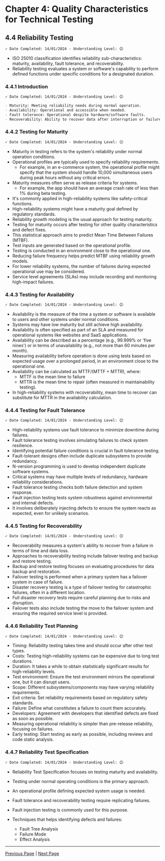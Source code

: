 # Chapter 4: Quality Characteristics for Technical Testing

## 4.4 Reliability Testing

```markdown
✓ Date Completed: 14/01/2024 - Understanding Level: 😊
```

- ISO 25010 classification identifies reliability sub-characteristics: maturity, availability, fault tolerance, and recoverability.
- Reliability testing evaluates a system or software's capability to perform defined functions under specific conditions for a designated duration.

### 4.4.1 Introduction

```markdown
✓ Date Completed: 14/01/2024 - Understanding Level: 😊
```

```markdown
- Maturity: Meeting reliability needs during normal operation.
- Availability: Operational and accessible when needed.
- Fault tolerance: Operational despite hardware/software faults.
- Recoverability: Ability to recover data after interruption or failure and restore desired state.
```

### 4.4.2 Testing for Maturity

```markdown
✓ Date Completed: 14/01/2024 - Understanding Level: 😐
```

- Maturity in testing refers to the system's reliability under normal operation conditions.
- Operational profiles are typically used to specify reliability requirements.
  - For example, in an e-commerce system, the operational profile might specify that the system should handle 10,000 simultaneous users during peak hours without any critical errors.
- Maturity measures often serve as release criteria for systems.
  - For example, the app should have an average crash rate of less than 1% during beta testing.
- It's commonly applied in high-reliability systems like safety-critical functions.
- High-reliability systems might have a maturity goal defined by regulatory standards.
- Reliability growth modeling is the usual approach for testing maturity.
- Testing for maturity occurs after testing for other quality characteristics and defect fixes.
- This statistical approach aims to predict Mean Time Between Failures (MTBF).
- Test inputs are generated based on the operational profile.
- Testing is conducted in an environment close to the operational one.
- Reducing failure frequency helps predict MTBF using reliability growth models.
- For lower reliability systems, the number of failures during expected operational use may be considered.
- Service level agreements (SLAs) may include recording and monitoring high-impact failures.

### 4.4.3 Testing for Availability

```markdown
✓ Date Completed: 14/01/2024 - Understanding Level: 😊
```

- Availability is the measure of the time a system or software is available to users and other systems under normal conditions.
- Systems may have low maturity but still achieve high availability.
- Availability is often specified as part of an SLA and measured for operational systems like websites and SaaS applications.
- Availability can be described as a percentage (e.g., 99.999% or 'five nines') or in terms of unavailability (e.g., not more than 60 minutes per month).
- Measuring availability before operation is done using tests based on expected usage over a prolonged period, in an environment close to the operational one.
- Availability can be calculated as MTTF/(MTTF + MTTR), where:
  - MTTF is the mean time to failure
  - MTTR is the mean time to repair (often measured in maintainability testing).
- In high-reliability systems with recoverability, mean time to recover can substitute for MTTR in the availability calculation.

### 4.4.4 Testing for Fault Tolerance

```markdown
✓ Date Completed: 14/01/2024 - Understanding Level: 😊
```

- High-reliability systems use fault tolerance to minimize downtime during failures.
- Fault tolerance testing involves simulating failures to check system resilience.
- Identifying potential failure conditions is crucial in fault tolerance testing.
- Fault-tolerant designs often include duplicate subsystems to provide redundancy.
- N-version programming is used to develop independent duplicate software systems.
- Critical systems may have multiple levels of redundancy, hardware reliability considerations.
- Fault tolerance testing checks both failure detection and system response.
- Fault injection testing tests system robustness against environmental and internal defects.
- It involves deliberately injecting defects to ensure the system reacts as expected, even for unlikely scenarios.

### 4.4.5 Testing for Recoverability

```markdown
✓ Date Completed: 14/01/2024 - Understanding Level: 😊
```

- Recoverability measures a system's ability to recover from a failure in terms of time and data loss.
- Approaches to recoverability testing include failover testing and backup and restore testing.
- Backup and restore testing focuses on evaluating procedures for data backup and restoration.
- Failover testing is performed when a primary system has a failover system in case of failure.
- Disaster recovery testing is a type of failover testing for catastrophic failures, often in a different location.
- Full disaster recovery tests require careful planning due to risks and disruption.
- Failover tests also include testing the move to the failover system and ensuring the required service level is provided.

### 4.4.6 Reliability Test Planning

```markdown
✓ Date Completed: 14/01/2024 - Understanding Level: 😊
```

- Timing: Reliability testing takes time and should occur after other test types.
- Costs: Testing high-reliability systems can be expensive due to long test durations.
- Duration: It takes a while to obtain statistically significant results for high-reliability levels.
- Test environment: Ensure the test environment mirrors the operational one, but it can disrupt users.
- Scope: Different subsystems/components may have varying reliability requirements.
- Exit criteria: Set reliability requirements based on regulatory safety standards.
- Failure: Define what constitutes a failure to count them accurately.
- Developers: Agreement with developers that identified defects are fixed as soon as possible.
- Measuring operational reliability is simpler than pre-release reliability, focusing on failures.
- Early testing: Start testing as early as possible, including reviews and code static analysis.

### 4.4.7 Reliability Test Specification

```markdown
✓ Date Completed: 14/01/2024 - Understanding Level: 😊
```

- Reliability Test Specification focuses on testing maturity and availability.
- Testing under normal operating conditions is the primary approach.
- An operational profile defining expected system usage is needed.
- Fault tolerance and recoverability testing require replicating failures.
- Fault injection testing is commonly used for this purpose.

- Techniques that helps identifying defects and failures:
  - Fault Tree Analysis
  - Failure Mode
  - Effect Analysis

---

[Previous Page](4.3-security-testing.md) | [Next Page](4.5-performance-testing.md)

